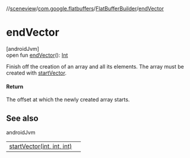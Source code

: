 //[sceneview](../../../index.md)/[com.google.flatbuffers](../index.md)/[FlatBufferBuilder](index.md)/[endVector](end-vector.md)

# endVector

[androidJvm]\
open fun [endVector](end-vector.md)(): [Int](https://kotlinlang.org/api/latest/jvm/stdlib/kotlin/-int/index.html)

Finish off the creation of an array and all its elements. The array must be created with [startVector](start-vector.md).

#### Return

The offset at which the newly created array starts.

## See also

androidJvm

| | |
|---|---|
| [startVector(int, int, int)](start-vector.md) |  |

